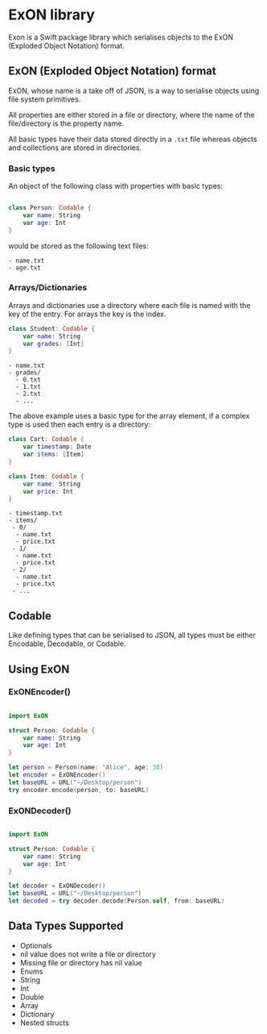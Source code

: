 # ExON library

Exon is a Swift package library which serialises objects to the ExON (Exploded Object Notation) format.

## ExON (Exploded Object Notation) format

ExON, whose name is a take off of JSON, is a way to serialise objects using file system primitives.

All properties are either stored in a file or directory, where the name of the file/directory is the property name.

All basic types have their data stored directly in a `.txt` file whereas objects and collections are stored in directories.

### Basic types

An object of the following class with properties with basic types:

```swift

class Person: Codable {
    var name: String
    var age: Int
}

```

would be stored as the following text files:

```
- name.txt
- age.txt
```

### Arrays/Dictionaries

Arrays and dictionaries use a directory where each file is named with the key of the entry. For arrays the key is the index.

```swift
class Student: Codable {
    var name: String
    var grades: [Int]
}
```

```
- name.txt
- grades/
  - 0.txt
  - 1.txt
  - 2.txt
  - ...

```

The above example uses a basic type for the array element, if a complex type is used then each entry is a directory:

```swift
class Cart: Codable {
    var timestamp: Date
    var items: [Item]
}

class Item: Codable {
    var name: String
    var price: Int
}
```

```
- timestamp.txt
- items/
 - 0/
  - name.txt
  - price.txt
 - 1/
  - name.txt
  - price.txt
 - 2/
  - name.txt
  - price.txt
 - ...
```

## Codable

Like defining types that can be serialised to JSON, all types must be either Encodable, Decodable, or Codable.

## Using ExON

### ExONEncoder()

```swift

import ExON

struct Person: Codable {
    var name: String
    var age: Int
}

let person = Person(name: "Alice", age: 38)
let encoder = ExONEncoder()
let baseURL = URL("~/Desktop/person")
try encoder.encode(person, to: baseURL)
```

### ExONDecoder()

```swift

import ExON

struct Person: Codable {
    var name: String
    var age: Int
}

let decoder = ExONDecoder()
let baseURL = URL("~/Desktop/person")
let decoded = try decoder.decode(Person.self, from: baseURL)
```

## Data Types Supported

- Optionals
 - nil value does not write a file or directory
 - Missing file or directory has nil value
- Enums
- String
- Int
- Double
- Array
- Dictionary
- Nested structs

